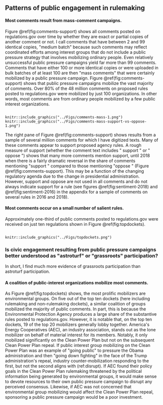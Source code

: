 ## Patterns of public engagement in rulemaking 

#### Most comments result from mass-comment campaigns.

Figure
\@ref(fig:comments-support) shows all comments posted on
regulations.gov over time by whether they are exact or partial copies of
another comment or not. I call comments that have between 2 and 99
identical copies, "medium batch" because such comments may reflect
coordinated efforts among interest groups that do not include a public
pressure strategy that involves mobilizing ordinary people. Even relatively unsuccessful public pressure campaigns yield far more than 99 comments. Comments that have either 100 or more identical copies or were uploaded in bulk batches of at least 100 are then "mass comments" that were certainly mobilized by a public pressure campaign. Figure \@ref(fig:comments-support) shows that public pressure campaigns mobilize the vast majority of comments. Over 80% of the 48 million comments on proposed rules posted to regulations.gov were mobilized by just 100 organizations. In other words, most comments are from ordinary people mobilized by a few public interest organizations.

```{r comments-support, out.width = "49%", fig.cap = "Comments on Draft Rules Posted to Regulations.gov 2006-2018"}

knitr::include_graphics("../Figs/comments-mass-1.png")
knitr::include_graphics("../Figs/comments-mass-support-vs-oppose-1.png")
```


The right pane of Figure
\@ref(fig:comments-support) shows results from a sample of several
million comments for which I have digitized texts. Many of these
comments appear to support proposed agency rules. A rough measure of
support (whether the comment text includes " support " or " oppose ")
shows that many more comments mention support, until 2018 when there is
a fairly dramatic reversal in the share of comments mentioning "support
" compared to those mentioning "oppose " (Figure
\@ref(fig:comments-support). This may be a function of the
changing regulatory agenda due to the change in presidential
administration. However, support and oppose are not used in all comments
and do not always indicate support for a rule (see figures
\@ref(fig:sentiment-2018) and
\@ref(fig:sentiment-2016) in the appendix for a sample of comments
on several rules in 2016 and 2018).

#### Most comments occur on a small number of salient rules.

Approximately one-third of public comments posted to regulations.gov
were received on just ten regulations shown in Figure
\@ref(fig:topdockets).

```{r topdockets, fig.width = 1, fig.cap = "Top 10 Dockets Receiving the Most Comments on regulations.gov and the top 20 Mobilizers"}

knitr::include_graphics("../Figs/topdockets.png")
```


### Is civic engagement resulting from public pressure campaigns better understood as "astroturf" or "grassroots" participation?

In short, I find much more evidence of grassroots participation than astroturf participation.


#### A coalition of public-interest organizations mobilize most comments.

As Figure \@ref(fig:topdockets) shows, the most prolific mobilizers are
environmental groups. On five out of the top ten dockets (here including
rulemaking and non-rulemaking dockets), a similar coalition of groups
mobilized the majority of public comments. In part, this is because the
Environmental Protection Agency produces a large share of the
substantive rules posted to regulations.gov. However, it is notable
that, on the top ten dockets, 19 of the top 20 mobilizers generally
lobby together. America's Energy Cooperatives (AEC), an industry association,
stands out as the lone mobilizer on behalf of material interest for its
members. Notably, it only mobilized significantly on the Clean Power
Plan but not on the subsequent Clean Power Plan repeal. If public
interest group mobilizing on the Clean Power Plan was an example of
"going public" to pressure the Obama administration and then "going
down fighting" in the face of the Trump administration's repeal,
industry counter-mobilization responding to the first, but not the
second aligns with (ref:disrupt). If AEC found their policy goals in the Clean Power Plan rulemaking threatened by the political information being generated by environmental groups, it would make sense to devote resources to their own public pressure campaign to disrupt any perceived consensus. Likewise, if AEC was not concerned that environmental group mobilizing would affect the Clean Power Plan repeal, sponsoring a public pressure campaign would be a poor investment. 
